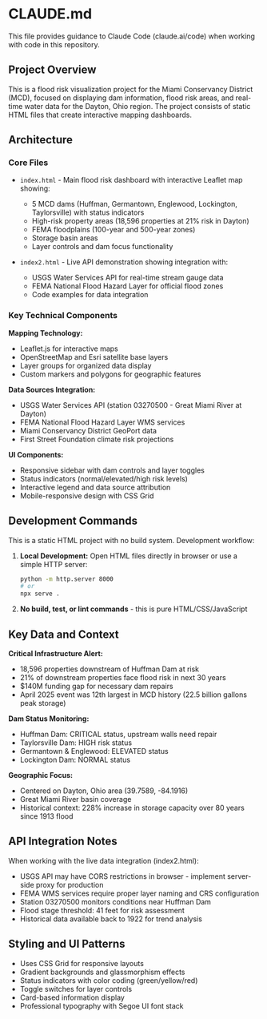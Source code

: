 # CLAUDE.md

This file provides guidance to Claude Code (claude.ai/code) when working with code in this repository.

## Project Overview

This is a flood risk visualization project for the Miami Conservancy District (MCD), focused on displaying dam information, flood risk areas, and real-time water data for the Dayton, Ohio region. The project consists of static HTML files that create interactive mapping dashboards.

## Architecture

### Core Files
- `index.html` - Main flood risk dashboard with interactive Leaflet map showing:
  - 5 MCD dams (Huffman, Germantown, Englewood, Lockington, Taylorsville) with status indicators
  - High-risk property areas (18,596 properties at 21% risk in Dayton)
  - FEMA floodplains (100-year and 500-year zones)
  - Storage basin areas
  - Layer controls and dam focus functionality

- `index2.html` - Live API demonstration showing integration with:
  - USGS Water Services API for real-time stream gauge data
  - FEMA National Flood Hazard Layer for official flood zones
  - Code examples for data integration

### Key Technical Components

**Mapping Technology:**
- Leaflet.js for interactive maps
- OpenStreetMap and Esri satellite base layers
- Layer groups for organized data display
- Custom markers and polygons for geographic features

**Data Sources Integration:**
- USGS Water Services API (station 03270500 - Great Miami River at Dayton)
- FEMA National Flood Hazard Layer WMS services
- Miami Conservancy District GeoPort data
- First Street Foundation climate risk projections

**UI Components:**
- Responsive sidebar with dam controls and layer toggles
- Status indicators (normal/elevated/high risk levels)
- Interactive legend and data source attribution
- Mobile-responsive design with CSS Grid

## Development Commands

This is a static HTML project with no build system. Development workflow:

1. **Local Development:** Open HTML files directly in browser or use a simple HTTP server:
   ```bash
   python -m http.server 8000
   # or
   npx serve .
   ```

2. **No build, test, or lint commands** - this is pure HTML/CSS/JavaScript

## Key Data and Context

**Critical Infrastructure Alert:**
- 18,596 properties downstream of Huffman Dam at risk
- 21% of downstream properties face flood risk in next 30 years
- $140M funding gap for necessary dam repairs
- April 2025 event was 12th largest in MCD history (22.5 billion gallons peak storage)

**Dam Status Monitoring:**
- Huffman Dam: CRITICAL status, upstream walls need repair
- Taylorsville Dam: HIGH risk status  
- Germantown & Englewood: ELEVATED status
- Lockington Dam: NORMAL status

**Geographic Focus:**
- Centered on Dayton, Ohio area (39.7589, -84.1916)
- Great Miami River basin coverage
- Historical context: 228% increase in storage capacity over 80 years since 1913 flood

## API Integration Notes

When working with the live data integration (index2.html):

- USGS API may have CORS restrictions in browser - implement server-side proxy for production
- FEMA WMS services require proper layer naming and CRS configuration
- Station 03270500 monitors conditions near Huffman Dam
- Flood stage threshold: 41 feet for risk assessment
- Historical data available back to 1922 for trend analysis

## Styling and UI Patterns

- Uses CSS Grid for responsive layouts
- Gradient backgrounds and glassmorphism effects
- Status indicators with color coding (green/yellow/red)
- Toggle switches for layer controls
- Card-based information display
- Professional typography with Segoe UI font stack